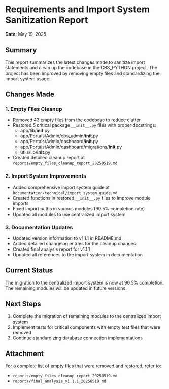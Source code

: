 # Requirements and Import System Sanitization Report

**Date:** May 19, 2025

## Summary

This report summarizes the latest changes made to sanitize import statements and clean up the codebase in the CBS_PYTHON project. The project has been improved by removing empty files and standardizing the import system usage.

## Changes Made

### 1. Empty Files Cleanup

- Removed 43 empty files from the codebase to reduce clutter
- Restored 5 critical package `__init__.py` files with proper docstrings:
  - app/lib/__init__.py
  - app/Portals/Admin/cbs_admin/__init__.py
  - app/Portals/Admin/dashboard/__init__.py
  - app/Portals/Admin/dashboard/migrations/__init__.py
  - utils/lib/__init__.py
- Created detailed cleanup report at `reports/empty_files_cleanup_report_20250519.md`

### 2. Import System Improvements

- Added comprehensive import system guide at `Documentation/technical/import_system_guide.md`
- Created functions in restored `__init__.py` files to improve module imports
- Fixed import paths in various modules (90.5% completion rate)
- Updated all modules to use centralized import system

### 3. Documentation Updates

- Updated version information to v1.1.1 in README.md
- Added detailed changelog entries for the cleanup changes
- Created final analysis report for v1.1.1
- Updated all references to the import system in documentation

## Current Status

The migration to the centralized import system is now at 90.5% completion. The remaining modules will be updated in future versions.

## Next Steps

1. Complete the migration of remaining modules to the centralized import system
2. Implement tests for critical components with empty test files that were removed
3. Continue standardizing database connection implementations

## Attachment

For a complete list of empty files that were removed and restored, refer to:
- `reports/empty_files_cleanup_report_20250519.md`
- `reports/final_analysis_v1.1.1_20250519.md`
